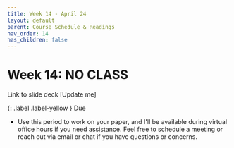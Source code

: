 ```yaml
---
title: Week 14 - April 24
layout: default
parent: Course Schedule & Readings
nav_order: 14
has_children: false
---
```


# Week 14: NO CLASS

Link to slide deck [Update me]

{: .label .label-yellow }
Due
* Use this period to work on your paper, and I'll be available during virtual office hours if you need assistance. Feel free to schedule a meeting or reach out via email or chat if you have questions or concerns.
